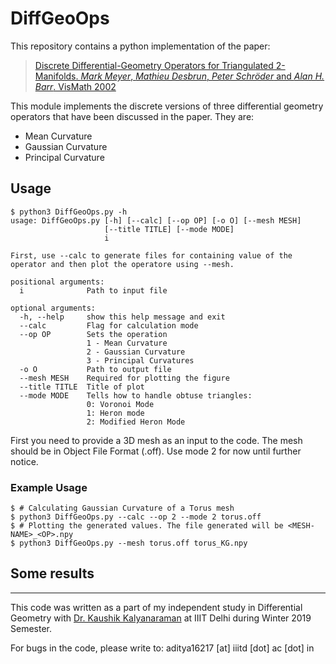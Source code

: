 # DiffGeoOps

This repository contains a python implementation of the paper:

>[Discrete Differential-Geometry Operators for Triangulated 2-Manifolds. *Mark Meyer*, *Mathieu Desbrun*, *Peter Schröder* and *Alan H. Barr*. VisMath 2002](http://www.multires.caltech.edu/pubs/diffGeoOps.pdf)

This module implements the discrete versions of three differential geometry operators that have been discussed in the paper. They are:

- Mean Curvature
- Gaussian Curvature
- Principal Curvature

## Usage

```
$ python3 DiffGeoOps.py -h
usage: DiffGeoOps.py [-h] [--calc] [--op OP] [-o O] [--mesh MESH]
                     [--title TITLE] [--mode MODE]
                     i

First, use --calc to generate files for containing value of the
operator and then plot the operatore using --mesh.

positional arguments:
  i              Path to input file

optional arguments:
  -h, --help     show this help message and exit
  --calc         Flag for calculation mode
  --op OP        Sets the operation
                 1 - Mean Curvature
                 2 - Gaussian Curvature
                 3 - Principal Curvatures
  -o O           Path to output file
  --mesh MESH    Required for plotting the figure
  --title TITLE  Title of plot
  --mode MODE    Tells how to handle obtuse triangles:
                 0: Voronoi Mode
                 1: Heron mode
                 2: Modified Heron Mode
```


First you need to provide a 3D mesh as an input to the code. The mesh should be in Object File Format (.off).
Use mode 2 for now until further notice.

### Example Usage

```
$ # Calculating Gaussian Curvature of a Torus mesh
$ python3 DiffGeoOps.py --calc --op 2 --mode 2 torus.off
$ # Plotting the generated values. The file generated will be <MESH-NAME>_<OP>.npy
$ python3 DiffGeoOps.py --mesh torus.off torus_KG.npy
```

## Some results



- - -

This code was written as a part of my independent study in Differential Geometry with [Dr. Kaushik Kalyanaraman](https://www.iiitd.ac.in/kaushik) at IIIT Delhi during Winter 2019 Semester. 

For bugs in the code, please write to: aditya16217 [at] iiitd [dot] ac [dot] in


